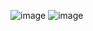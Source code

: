 ![image](https://github.com/user-attachments/assets/79c8fda8-7ab4-41f2-beee-35ab40810e24)
![image](https://github.com/user-attachments/assets/ea59cde0-2735-4096-9dfc-0d851d42b479)
